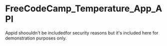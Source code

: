 # FreeCodeCamp_Temperature_App_API

Appid shoouldn't be includedfor security reasons but it's included here for demonstration purposes only.
